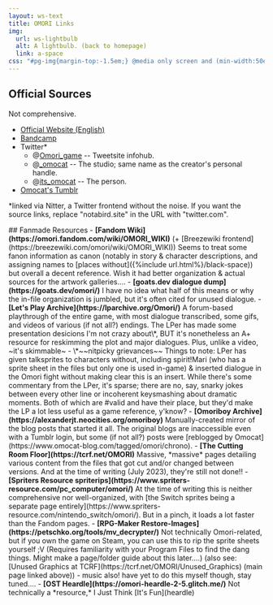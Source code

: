 ```yaml
---
layout: ws-text
title: OMORI Links
img:
  url: ws-lightbulb
  alt: A lightbulb. (back to homepage)
  link: a-space
css: "#pg-img{margin-top:-1.5em;} @media only screen and (min-width:50em){#pg-img{margin-bottom:-4em;}} .gif:hover,.gif:focus,.gif:active{background-image:url(assets/img/ws-lightbulb.gif);} .box p{margin:.5em 0} .box ul{margin:.5em 0 .5em 1em;} .box li>ul{margin-bottom:0;} main.box{padding-bottom:1em;} .para li>ul>li{font-size:.85em; margin-top:0; line-height:1.65;}"
---
```

## Official Sources
Not comprehensive.
- [Official Website (English)](https://www.omori-game.com/en)
- [Bandcamp](https://omori.bandcamp.com/)
- Twitter\*
	- <span class="omo">@[Omori_game](https://notabird.site/OMORI_GAME/)</span> -- Tweetsite infohub.
	- @[_omocat](https://notabird.site/_OMOCAT) -- The studio; same name as the creator's personal handle.
	- @[its_omocat](https://notabird.site/its_omocat) -- The person.
- [Omocat's Tumblr](https://www.omocat-blog.com/)

\*linked via Nitter, a Twitter frontend without the noise. If you want the source links, replace "notabird.site" in the URL with "twitter.com".

<div class="para" markdown="1">
## Fanmade Resources
- <b>[Fandom Wiki](https://omori.fandom.com/wiki/OMORI_WIKI)</b> (+ [Breezewiki frontend](https://breezewiki.com/omori/wiki/OMORI_WIKI))  
Seems to treat some fanon information as canon (notably in story & character descriptions, and assigning names to [places without]({%include url.html%}/black-space)) but overall a decent reference. Wish it had better organization & actual sources for the artwork galleries....
- <b>[goats.dev dialogue dump](https://goats.dev/omori/)</b>  
I have no idea what half of this means or why the in-file organization is jumbled, but it's often cited for unused dialogue.
- <b>[Let's Play Archive](https://lparchive.org/Omori/)</b>  
A forum-based playthrough of the entire game, with most dialogue transcribed, some gifs, and videos of various (if not all?) endings. The LPer has made some presentation desicions I'm not crazy about\*, <em style="text-transform:uppercase;font-style:normal;">but</em> it's nonetheless an A+ resource for reskimming the plot and major dialogues. Plus, unlike a video, ~it's&nbsp;skimmable~
	- \*~~nitpicky grievances~~ Things to note: LPer has given talksprites to characters without, including spirit!Mari (who has a sprite sheet in the files but only one is used in-game) & inserted dialogue in the Omori fight without making clear this is an insert. While there's some commentary from the LPer, it's sparse; there are no, say, snarky jokes between every other line or incoherent keysmashing about dramatic moments. Both of which are #valid and have their place, but they'd make the LP a lot less useful as a game reference, y'know? 
- <b>[Omoriboy Archive](https://alexanderjt.neocities.org/omoriboy)</b>  
Manually-created mirror of the blog posts that started it all. The original blogs are inaccessible even with a Tumblr login, but some (if not all?) posts were [reblogged by Omocat](https://www.omocat-blog.com/tagged/omori/chrono).
- <b>[The Cutting Room Floor](https://tcrf.net/OMORI)</b>  
Massive, *massive* pages detailing various content from the files that got cut and/or changed between versions. And at the time of writing (July 2023), they're still not done!!
- <b>[Spriters Resource spriterips](https://www.spriters-resource.com/pc_computer/omori/)</b>  
At the time of writing this is neither comprehensive nor well-organized, with [the Switch sprites being a separate page entirely](https://www.spriters-resource.com/nintendo_switch/omori/). But in a pinch, it loads a lot faster than the Fandom pages.
- <b>[RPG-Maker Restore-Images](https://petschko.org/tools/mv_decrypter/)</b>  
Not technically <span class="omo">Omori</span>-related, but if you own the game on Steam, you can use this to rip the sprite sheets yourself ;V (Requires familiarity with your Program Files to find the dang things. Might make a page/folder guide about this later....) (also see: [Unused Graphics at TCRF](https://tcrf.net/OMORI/Unused_Graphics) (main page linked above))
	- music also! have yet to do this myself though, stay tuned....
- <b>[OST Heardle](https://omori-heardle-2-5.glitch.me/)</b>  
Not technically a *resource,* I Just Think [It's Fun](heardle)
</div>